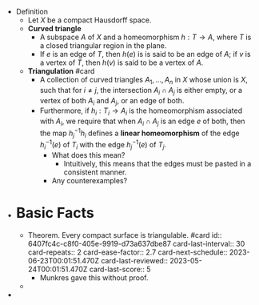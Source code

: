 - Definition
	- Let $X$ be a compact Hausdorff space.
	- **Curved triangle**
		- A subspace $A$ of $X$ and a homeomorphism $h: T \rightarrow A$, where $T$ is a closed triangular region in the plane.
		- If $e$ is an edge of $T$, then $h(e)$ is is said to be an edge of $A$; if $v$ is a vertex of $T$, then $h(v)$ is said to be a vertex of $A$.
	- **Triangulation** #card
		- A collection of curved triangles $A_1, \ldots, A_n$ in $X$ whose union is $X$,
		   such that for $i \neq j$, the intersection $A_i \cap A_j$ is either empty, or a vertex of both $A_i$ and $A_j$, or an edge of both.
		- Furthermore, if $h_i: T_i \rightarrow A_i$ is the homeomorphism associated with $A_i$, we require that when $A_i \cap A_j$ is an edge $e$ of both, then the map $h_j^{-1} h_i$ defines a **linear homeomorphism** of the edge $h_i^{-1}(e)$ of $T_i$ with the edge $h_j^{-1}(e)$ of $T_j$.
			- What does this mean?
				- Intuitively, this means that the edges must be pasted in a consistent manner.
			- Any counterexamples?
- # Basic Facts
	- Theorem. Every compact surface is triangulable. #card
	  id:: 6407fc4c-c8f0-405e-9919-d73a637dbe87
	  card-last-interval:: 30
	  card-repeats:: 2
	  card-ease-factor:: 2.7
	  card-next-schedule:: 2023-06-23T00:01:51.470Z
	  card-last-reviewed:: 2023-05-24T00:01:51.470Z
	  card-last-score:: 5
		- Munkres gave this without proof.
	-
-